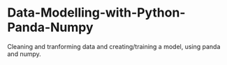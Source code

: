 # Data-Modelling-with-Python-Panda-Numpy
Cleaning and tranforming data and creating/training a model, using panda and numpy.
